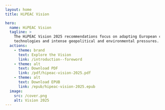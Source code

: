 ```yaml
---
layout: home
title: HiPEAC Vision

hero:
  name: HiPEAC Vision
  tagline: >
    The HiPEAC Vision 2025 recommendations focus on adapting European computing systems to rapidly evolving
    technologies and intense geopolitical and environmental pressures.
  actions:
    - theme: brand
      text: Explore the Vision
      link: /introduction--foreword
    - theme: alt
      text: Download PDF
      link: /pdf/hipeac-vision-2025.pdf
    - theme: alt
      text: Download EPUB
      link: /epub/hipeac-vision-2025.epub
  image:
    src: /cover.png
    alt: Vision 2025
---
```


<style>
:root {
  --vp-home-hero-name-color: transparent;
  --vp-home-hero-name-background: #005eb8;
  --vp-home-hero-image-background-image: linear-gradient(-45deg, #ffeb3b 50%, #005eb8 50%);
  --vp-home-hero-image-filter: blur(44px);
}

@media (min-width: 640px) {
  :root {
    --vp-home-hero-image-filter: blur(56px);
  }
}

@media (min-width: 960px) {
  :root {
    --vp-home-hero-image-filter: blur(68px);
  }
}

.VPHero h1 {
  font-family: 'Roboto Slab', Georgia, 'Times New Roman', Times, serif;
}
</style>
